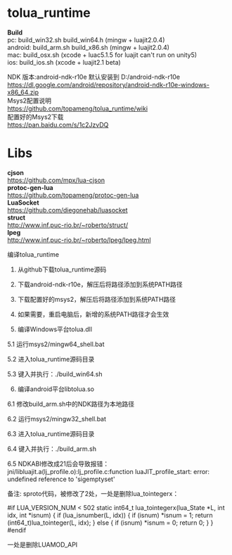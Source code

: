 # tolua_runtime
**Build**<br>
pc: build_win32.sh build_win64.h  (mingw + luajit2.0.4) <br>
android: build_arm.sh build_x86.sh (mingw + luajit2.0.4) <br>
mac: build_osx.sh (xcode + luac5.1.5 for luajit can't run on unity5) <br>
ios: build_ios.sh (xcode + luajit2.1 beta) <br>

NDK 版本:android-ndk-r10e 默认安装到 D:/android-ndk-r10e<br>
https://dl.google.com/android/repository/android-ndk-r10e-windows-x86_64.zip<br>
Msys2配置说明<br>
https://github.com/topameng/tolua_runtime/wiki<br>
配置好的Msys2下载<br>
https://pan.baidu.com/s/1c2JzvDQ<br>

# Libs
**cjson**<br>
https://github.com/mpx/lua-cjson<br>
**protoc-gen-lua**<br>
https://github.com/topameng/protoc-gen-lua<br>
**LuaSocket** <br>
https://github.com/diegonehab/luasocket<br>
**struct**<br>
http://www.inf.puc-rio.br/~roberto/struct/<br>
**lpeg**<br>
http://www.inf.puc-rio.br/~roberto/lpeg/lpeg.html

编译tolua_runtime
1. 从github下载tolua_runtime源码

2. 下载android-ndk-r10e，解压后将路径添加到系统PATH路径

3. 下载配置好的msys2，解压后将路径添加到系统PATH路径

4. 如果需要，重启电脑后，新增的系统PATH路径才会生效

5. 编译Windows平台tolua.dll

5.1 运行msys2/mingw64_shell.bat

5.2 进入tolua_runtime源码目录

5.3	键入并执行：./build_win64.sh

6. 编译android平台libtolua.so

6.1 修改build_arm.sh中的NDK路径为本地路径

6.2 运行msys2/mingw32_shell.bat

6.3 进入tolua_runtime源码目录 

6.4	键入并执行：./build_arm.sh

6.5 NDKABI修改成21后会导致报错：jni/libluajit.a(lj_profile.o):lj_profile.c:function luaJIT_profile_start: error: undefined reference to 'sigemptyset'

备注:
sproto代码，被修改了2处，一处是删除lua_tointegerx：

#if LUA_VERSION_NUM < 502
static int64_t lua_tointegerx(lua_State *L, int idx, int *isnum) {
	if (lua_isnumber(L, idx)) {
		if (isnum) *isnum = 1;
		return (int64_t)lua_tointeger(L, idx);
	}
	else {
		if (isnum) *isnum = 0;
		return 0;
	}
}
#endif

一处是删除LUAMOD_API 